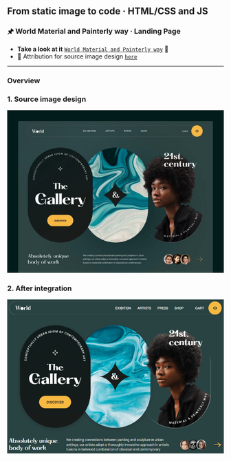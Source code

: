 ## From static image to code · HTML/CSS and JS

### 🖈 World Material and Painterly way · Landing Page

 - **Take a look at it** [`World Material and Painterly way`](https://gray-mafutala.github.io/world-material-and-painterly-way) 👀
 - 🔗 Attribution for source image design [`here`](https://dribbble.com/shots/18607328-Web-site-design-landing-page-home-page-ui)
---

### Overview
### 1. Source image design
![Source image design](/readme-img/source.jpg)

### 2. After integration
![Overview after integration](/readme-img/overview.PNG)